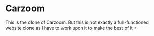 # Carzoom
This is the clone of Carzoom. But this is not exactly a full-functioned website clone as I have to work upon it to make the best of it ⭐
